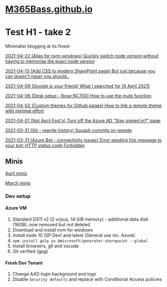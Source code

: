 # [M365Bass.github.io](https://M365Bass.github.io)

# Test H1 - take 2

Minimalist blogging at its finest

[2021-04-22 (Alias for nvm-windows) Quickly switch node version without having to memorise the exact node version](posts/2021-04-22.md)

[2021-04-13 (Add CSS to modern SharePoint page) But just because you can doesn't mean you should..](posts/2021-04-13.md)

[2021-04-09 (Google is your friend) What I searched for (9 April 2021)](posts/2021-04-09.md)

[2021-04-06 (Desk setup - Bose NC700) How to use the mute function](posts/2021-04-06.md)

[2021-04-02 (Custom themes for Github pages) How to link a remote theme with minimal effort](posts/2021-04-02.md)

[2021-04-01 (Not April Fool's) Turn off the Azure AD “Stay signed in?” page](posts/2021-04-01.md)

[2021-03-31 (Git - rewrite history) Squash commits on remote](posts/2021-03-31_2.md)

[2021-03-31 (Azure Bot - connectivity issues) Error sending this message to your bot: HTTP status code Forbidden](posts/2021-03-31_1.md)

## Minis

[April minis](minis/2021-04.md)

[March minis](minis/2021-03.md)

### Dev setup

#### Azure VM

1. Standard DS11 v2 (2 vcpus, 14 GiB memory) - additional data disk (16GB), now removed but not deleted
1. Download and install nvm for windows
1. Install node 10 (SP Dev) and latest (General use inc. Azure)
1. `npm install gulp yo @microsoft/generator-sharepoint --global`
1. Install browsers, git and vscode
1. Git verified (gpg)

#### Fresh Dev Tenant

1. Change AAD login background and logo
1. Disable `Security defaults` and replace with Conditional Access policies
